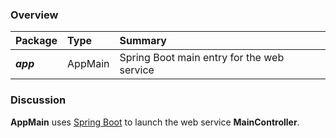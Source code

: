 ### Overview

| Package | Type | Summary |
|:------- |:---- |:------- |
| _**app**_ | AppMain | Spring Boot main entry for the web service |

### Discussion

**AppMain** uses [Spring Boot][spring-boot] to launch the web service **MainController**.

[spring-boot]: https://spring.io/projects/spring-boot
